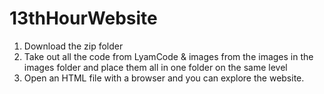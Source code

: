 # 13thHourWebsite
1. Download the zip folder
2. Take out all the code from LyamCode & images from the images in the images folder and place them all in one folder on the same level
3. Open an HTML file with a browser and you can explore the website.
